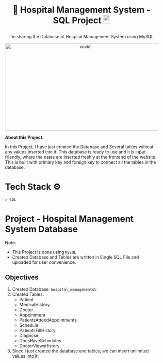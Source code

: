 # <p align="center">🏥 Hospital Management System - SQL Project <img src="https://www.freeiconspng.com/thumbs/sql-server-icon-png/sql-server-icon-png-29.png" width="22" height="28"/></p>

<p align="center">I'm sharing the Database of Hospital Management System using MySQL</p>

<p align="center"><img src="https://i.pinimg.com/originals/fc/ac/d7/fcacd784b8b929c66a1150d2ed2e2044.jpg" alt="covid" width="512" height="288"/></p>

<b>About this Project:</b>

In this Project, I have just created the Database and Several tables without any values inserted into it. 
This database is ready to use and it is input friendly, where the datas are inserted freshly at the frontend of the website.
This is built with primary key and foreign key to connect all the tables in the database.
       
# Tech Stack ⚙️

    ✓ SQL
    
# Project - Hospital Management System Database

Note:

- This Project is done using <code>MySQL</code>
- Created Database and Tables are written in Single SQL File and uploaded for user convenience.

<h2>Objectives</h2>

1. Created Database: <code>hospital_managementdb</code>
2. Created Tables:
    - Patient
    - MedicalHistory
    - Doctor
    - Appointment
    - PatientsAttendAppointments
    - Schedule
    - PatientsFillHistory
    - Diagnose
    - DocsHaveSchedules
    - DoctorViewsHistory
 3. Since I just created the database and tables, we can insert unlimited values into it.
